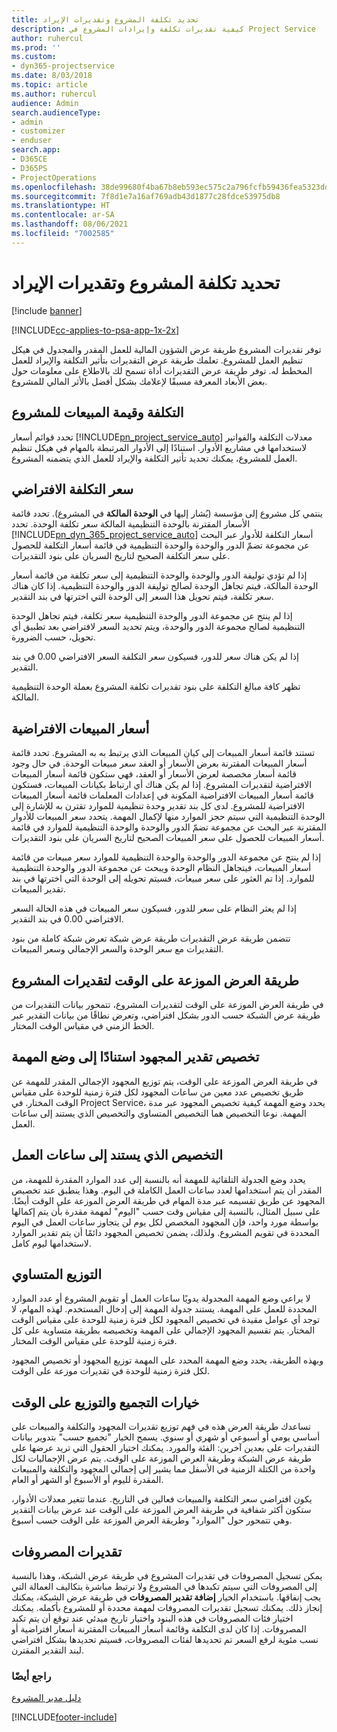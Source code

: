 ```yaml
---
title: تحديد تكلفة المشروع وتقديرات الإيراد
description: كيفية تقديرات تكلفة وإيرادات المشروع‬ في Project Service
author: ruhercul
ms.prod: ''
ms.custom:
- dyn365-projectservice
ms.date: 8/03/2018
ms.topic: article
ms.author: ruhercul
audience: Admin
search.audienceType:
- admin
- customizer
- enduser
search.app:
- D365CE
- D365PS
- ProjectOperations
ms.openlocfilehash: 38de99680f4ba67b8eb593ec575c2a796fcfb59436fea5323dd1d86d7cf3d797
ms.sourcegitcommit: 7f8d1e7a16af769adb43d1877c28fdce53975db8
ms.translationtype: HT
ms.contentlocale: ar-SA
ms.lasthandoff: 08/06/2021
ms.locfileid: "7002585"
---
```

# <a name="determine-project-cost-and-revenue-estimates"></a>تحديد تكلفة المشروع وتقديرات الإيراد 

[!include [banner](../includes/psa-now-project-operations.md)]

[!INCLUDE[cc-applies-to-psa-app-1x-2x](../includes/cc-applies-to-psa-app-1x-2x.md)]

توفر تقديرات المشروع طريقة عرض الشؤون المالية للعمل المقدر والمجدول في هيكل تنظيم العمل للمشروع. تعلمك طريقة عرض التقديرات بتأثير التكلفة والإيراد للعمل المخطط له. توفر طريقة عرض التقديرات أداة تسمح لك بالاطلاع على معلومات حول بعض الأبعاد المعرفة مسبقًا لإعلامك بشكل أفضل بالأثر المالي للمشروع.  
  
## <a name="cost-and-sales-value-of-the-project"></a>التكلفة وقيمة المبيعات للمشروع  
تحدد قوائم أسعار [!INCLUDE[pn_project_service_auto](../includes/pn-project-service-auto.md)] معدلات التكلفة والفواتير لاستخدامها في مشاريع الأدوار. استنادًا إلى الأدوار المرتبطة بالمهام في هيكل تنظيم العمل للمشروع، يمكنك تحديد تأثير التكلفة والإيراد للعمل الذي يتضمنه المشروع.  
  
## <a name="cost-price-defaulting"></a>سعر التكلفة الافتراضي  
ينتمي كل مشروع إلى مؤسسة (يُشار إليها في **الوحدة المالكة‬** في المشروع). تحدد قائمة الأسعار المقترنة بالوحدة التنظيمية المالكة سعر تكلفة الوحدة. تحدد [!INCLUDE[pn_dyn_365_project_service_auto](../includes/pn-dyn-365-project-service-auto.md)] أسعار التكلفة للأدوار عبر البحث عن مجموعة تضمّ الدور والوحدة والوحدة التنظيمية في قائمة أسعار التكلفة للحصول على سعر التكلفة الصحيح لتاريخ السريان على بنود التقديرات.  
  
إذا لم تؤدي توليفة الدور والوحدة والوحدة التنظيمية إلى سعر تكلفة من قائمة أسعار الوحدة المالكة، فيتم تجاهل الوحدة لصالح توليفة الدور والوحدة التنظيمية. إذا كان هناك سعر تكلفة، فيتم تحويل هذا السعر إلى الوحدة التي اخترتها في بند التقدير.  
  
إذا لم ينتج عن مجموعة الدور والوحدة التنظيمية سعر تكلفة، فيتم تجاهل الوحدة التنظيمية لصالح مجموعة الدور والوحدة، ويتم تحديد السعر لافتراضي بعد تطبيق أي تحويل، حسب الضرورة.  
  
 إذا لم يكن هناك سعر للدور، فسيكون سعر التكلفة السعر الافتراضي 0.00 في بند التقدير.  
  
 تظهر كافة مبالغ التكلفة على بنود تقديرات تكلفة المشروع بعملة الوحدة التنظيمية المالكة.  
  
## <a name="sales-price-defaulting"></a>أسعار المبيعات الافتراضية  
تستند قائمة أسعار المبيعات إلى كيان المبيعات الذي يرتبط به به المشروع. تحدد قائمة أسعار المبيعات المقترنة بعرض الأسعار أو العقد سعر مبيعات الوحدة. في حال وجود قائمة أسعار مخصصة لعرض الأسعار أو العقد، فهي ستكون قائمة أسعار المبيعات الافتراضية لتقديرات المشروع. إذا لم يكن هناك أي ارتباط بكيانات المبيعات، فستكون قائمة أسعار المبيعات الافتراضية المكونة في إعدادات المعلمات قائمة أسعار المبيعات الافتراضية للمشروع. لدى كل بند تقدير وحدة تنظيمية للموارد تقترن به للإشارة إلى الوحدة التنظيمية التي سيتم حجز الموارد منها لإكمال المهمة. يتحدد سعر المبيعات للأدوار المقترنة عبر البحث عن مجموعة تضمّ الدور والوحدة والوحدة التنظيمية للموارد في قائمة أسعار المبيعات للحصول على سعر المبيعات الصحيح لتاريخ السريان على بنود التقديرات.  
  
إذا لم ينتج عن مجموعة الدور والوحدة‬ والوحدة التنظيمية للموارد سعر مبيعات من قائمة أسعار المبيعات، فيتجاهل النظام الوحدة ويبحث عن مجموعة الدور والوحدة التنظيمية للموارد. إذا تم العثور على سعر مبيعات، فسيتم تحويله إلى الوحدة التي اخترتها في بند تقدير المبيعات.  
  
إذا لم يعثر النظام على سعر للدور، فسيكون سعر المبيعات في هذه الحالة السعر الافتراضي 0.00 في بند التقدير.  
  
تتضمن طريقة عرض التقديرات طريقة عرض شبكة تعرض شبكة كاملة من بنود التقديرات مع سعر الوحدة والسعر الإجمالي وسعر المبيعات.  
  
## <a name="time-phased-view-of-project-estimates"></a>طريقة العرض الموزعة على الوقت‬ لتقديرات المشروع  
في طريقة العرض الموزعة على الوقت لتقديرات المشروع، تتمحور بيانات التقديرات من طريقة عرض الشبكة حسب الدور بشكل افتراضي، وتعرض نطاقًا من بيانات التقدير عبر الخط الزمني في مقياس الوقت المختار.  
  
## <a name="effort-estimate-allocation-based-on-task-mode"></a>تخصيص تقدير المجهود استنادًا إلى وضع المهمة  
في طريقة العرض الموزعة على الوقت، يتم توزيع المجهود الإجمالي المقدر للمهمة عن طريق تخصيص عدد معين من ساعات المجهود لكل فترة زمنية للوحدة على مقياس الوقت المختار. في Project Service، يحدد وضع المهمة كيفية تخصيص المجهود عبر مدة المهمة. نوعا التخصيص هما التخصيص المتساوي والتخصيص الذي يستند إلى ساعات العمل. 
  
## <a name="work-hours-based-allocation"></a>التخصيص الذي يستند إلى ساعات العمل  
يحدد وضع الجدولة التلقائية للمهمة أنه بالنسبة إلى عدد الموارد المقدرة للمهمة، من المقدر أن يتم استخدامها لعدد ساعات العمل الكاملة في اليوم. وهذا ينطبق عند تخصيص المجهود عن طريق تقسيمه عبر مدة المهام في طريقة العرض الموزعة على الوقت أيضًا. على سبيل المثال، بالنسبة إلى مقياس وقت حسب "اليوم" لمهمة مقدرة بأن يتم إكمالها بواسطة مورد واحد، فإن المجهود المخصص لكل يوم لن يتجاوز ساعات العمل في اليوم المحددة في تقويم المشروع. ولذلك، يضمن تخصيص المجهود دائمًا أن يتم تقدير الموارد لاستخدامها ليوم كامل.  
  
## <a name="even-distribution"></a>التوزيع المتساوي  
لا يراعي وضع المهمة المجدولة يدويًا ساعات العمل أو تقويم المشروع أو عدد الموارد المحددة للعمل على المهمة. يستند جدولة المهمة إلى إدخال المستخدم. لهذه المهام، لا توجد أي عوامل مقيدة في تخصيص المجهود لكل فترة زمنية للوحدة على مقياس الوقت المختار. يتم تقسيم المجهود الإجمالي على المهمة وتخصيصه بطريقة متساوية على كل فترة زمنية للوحدة على مقياس الوقت المختار.  
  
وبهذه الطريقة، يحدد وضع المهمة المحدد على المهمة توزيع المجهود أو تخصيص المجهود لكل فترة زمنية للوحدة في تقديرات موزعة على الوقت.  
  
## <a name="grouping-and-time-phasing-options"></a>خيارات التجميع والتوزيع على الوقت  
تساعدك طريقة العرض هذه في فهم توزيع تقديرات المجهود والتكلفة والمبيعات على أساسي يومي أو أسبوعي أو شهري أو سنوي. يسمح الخيار "تجميع حسب" بتدوير بيانات التقديرات على بعدين آخرين: الفئة والمورد. يمكنك اختيار الحقول التي تريد عرضها على طريقة عرض الشبكة وطريقة العرض الموزعة على الوقت. يتم عرض الإجماليات لكل واحدة من الكتلة الزمنية في الأسفل مما يشير إلى إجمالي المجهود والتكلفة والمبيعات المقدرة لليوم أو الأسبوع أو الشهر أو العام.  
  
يكون افتراضي سعر التكلفة والمبيعات فعالين في التاريخ. عندما تتغير معدلات الأدوار، ستكون أكثر شفافية في طريقة العرض الموزعة على الوقت عند عرض بيانات التقدير وهي تتمحور حول "الموارد" وطريقة العرض الموزعة على الوقت حسب أسبوع.  
  
## <a name="expense-estimates"></a>تقديرات المصروفات  
يمكن تسجيل المصروفات في تقديرات المشروع في طريقة عرض الشبكة، وهذا بالنسبة إلى المصروفات التي سيتم تكبدها في المشروع ولا ترتبط مباشرة بتكاليف العمالة التي يجب إنفاقها. باستخدام الخيار **إضافة تقدير المصروفات** في طريقة عرض الشبكة، يمكنك إنجاز ذلك. يمكنك تسجيل تقديرات المصروفات لمهمة محددة أو للمشروع بأكمله. يمكنك اختيار فئات المصروفات في هذه البنود واختيار تاريخ مبدئي عند توقع أن يتم تكبد المصروفات. إذا كان لدى التكلفة وقائمة أسعار المبيعات المقترنة أسعار افتراضية أو نسب مئوية لرفع السعر تم تحديدها لفئات المصروفات، فسيتم تحديدها بشكل افتراضي لبند التقدير المقترن.  
  
### <a name="see-also"></a>راجع أيضًا  
 [دليل مدير المشروع](../psa/project-manager-guide.md)


[!INCLUDE[footer-include](../includes/footer-banner.md)]